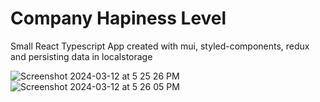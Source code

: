 # Company Hapiness Level
Small React Typescript App created with mui, styled-components, redux and persisting data in localstorage

![Screenshot 2024-03-12 at 5 25 26 PM](https://github.com/RMJuanRuiz/hapiness-level/assets/49765252/c0d92915-6ca6-4246-9bc9-f5042ac532d6)
![Screenshot 2024-03-12 at 5 26 05 PM](https://github.com/RMJuanRuiz/hapiness-level/assets/49765252/0d441542-0e3e-4f66-8466-befd583e3be5)
